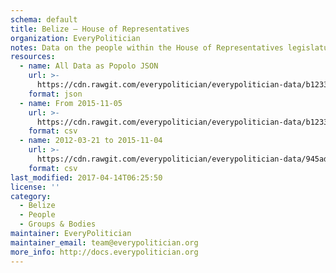 ```yaml
---
schema: default
title: Belize — House of Representatives
organization: EveryPolitician
notes: Data on the people within the House of Representatives legislature of Belize.
resources:
  - name: All Data as Popolo JSON
    url: >-
      https://cdn.rawgit.com/everypolitician/everypolitician-data/b1233f7e822f30d48d1577f5d3c39bcfca4180d4/data/Belize/Representatives/ep-popolo-v1.0.json
    format: json
  - name: From 2015-11-05
    url: >-
      https://cdn.rawgit.com/everypolitician/everypolitician-data/b1233f7e822f30d48d1577f5d3c39bcfca4180d4/data/Belize/Representatives/term-2015.csv
    format: csv
  - name: 2012-03-21 to 2015-11-04
    url: >-
      https://cdn.rawgit.com/everypolitician/everypolitician-data/945ad1d20e64da9b2881ace1042718f7270cc4f0/data/Belize/Representatives/term-2012.csv
    format: csv
last_modified: 2017-04-14T06:25:50
license: ''
category:
  - Belize
  - People
  - Groups & Bodies
maintainer: EveryPolitician
maintainer_email: team@everypolitician.org
more_info: http://docs.everypolitician.org
---
```

